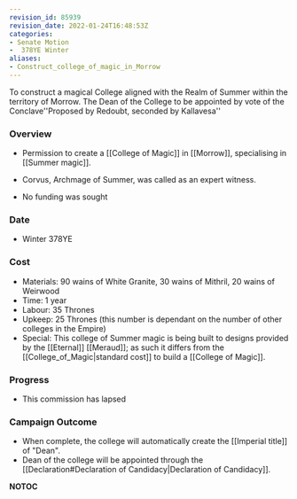 ```yaml
---
revision_id: 85939
revision_date: 2022-01-24T16:48:53Z
categories:
- Senate Motion
-  378YE Winter
aliases:
- Construct_college_of_magic_in_Morrow
---
```


To construct a magical College aligned with the Realm of Summer within the territory of Morrow. The Dean of the College to be appointed by vote of the Conclave''Proposed by Redoubt, seconded by Kallavesa'' 

### Overview
* Permission to create a [[College of Magic]] in [[Morrow]], specialising in [[Summer magic]].
* Corvus, Archmage of Summer, was called as an expert witness.

* No funding was sought

### Date
* Winter 378YE

### Cost
* Materials: 90 wains of White Granite, 30 wains of Mithril, 20 wains of Weirwood
* Time: 1 year
* Labour: 35 Thrones
* Upkeep: 25 Thrones (this number is dependant on the number of other colleges in the Empire)
* Special: This college of Summer magic is being built to designs provided by the [[Eternal]] [[Meraud]]; as such it differs from the [[College_of_Magic|standard cost]] to build a [[College of Magic]].

### Progress
* This commission has lapsed

### Campaign Outcome
* When complete, the college will automatically create the [[Imperial title]] of "Dean".
* Dean of the college will be appointed through the [[Declaration#Declaration of Candidacy|Declaration of Candidacy]].




__NOTOC__